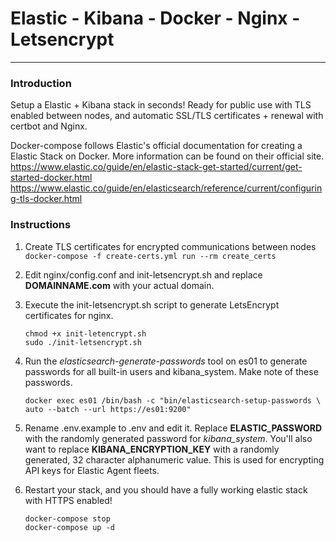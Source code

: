 # Elastic - Kibana - Docker - Nginx - Letsencrypt
---
### Introduction 
Setup a Elastic + Kibana stack in seconds! Ready for public use with TLS enabled between nodes, and automatic SSL/TLS certificates + renewal with certbot and Nginx. 

Docker-compose follows Elastic's official documentation for creating a Elastic Stack on Docker. More information can be found on their official site.
https://www.elastic.co/guide/en/elastic-stack-get-started/current/get-started-docker.html
https://www.elastic.co/guide/en/elasticsearch/reference/current/configuring-tls-docker.html

### Instructions

1. Create TLS certificates for encrypted communications between nodes
    `docker-compose -f create-certs.yml run --rm create_certs`

2. Edit nginx/config.conf and init-letsencrypt.sh and replace **DOMAINNAME.com** with your actual domain.

3. Execute the init-letsencrypt.sh script to generate LetsEncrypt certificates for nginx.
    ```
    chmod +x init-letencrypt.sh
    sudo ./init-letsencrypt.sh
    ```
4. Run the *elasticsearch-generate-passwords* tool on es01 to generate passwords for all built-in users and kibana_system. Make note of these passwords.
    ```
    docker exec es01 /bin/bash -c "bin/elasticsearch-setup-passwords \ 
    auto --batch --url https://es01:9200"
    ```
5. Rename .env.example to .env and edit it. Replace **ELASTIC_PASSWORD** with the randomly generated password for *kibana_system*. You'll also want to replace **KIBANA_ENCRYPTION_KEY** with a randomly generated, 32 character alphanumeric value. This is used for encrypting API keys for Elastic Agent fleets.

6. Restart your stack, and you should have a fully working elastic stack with HTTPS enabled!
    ```
    docker-compose stop
    docker-compose up -d
    ```